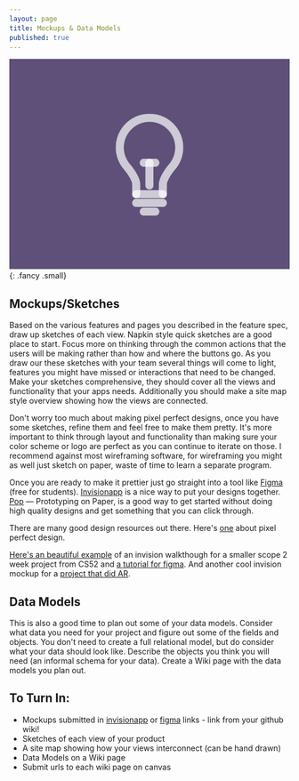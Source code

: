 ```yaml
---
layout: page
title: Mockups & Data Models
published: true
---
```




![](img/mockups.gif){: .fancy .small}


## Mockups/Sketches

Based on the various features and pages you described in the feature spec, draw up sketches of each view.  Napkin style quick sketches are a good place to start. Focus more on thinking through the common actions that the users will be making rather than how and where the buttons go.  As you draw our these sketches with your team several things will come to light, features you might have missed or interactions that need to be changed.  Make your sketches comprehensive, they should cover all the views and functionality that your apps needs. Additionally you should make a site map style overview showing how the views are connected.

Don't worry too much about making pixel perfect designs, once you have some sketches, refine them and feel free to make them pretty. It's more important to think through layout and functionality than making sure your color scheme or logo are perfect as you can continue to iterate on those.  I recommend against most wireframing software, for wireframing you might as well just sketch on paper, waste of time to learn a separate program.

Once you are ready to make it prettier just go straight into a tool like [Figma](https://www.figma.com/) (free for students). [Invisionapp](https://www.invisionapp.com/) is a nice way to put your designs together.  [Pop](https://marvelapp.com/pop/) — Prototyping on Paper, is a good way to get started without doing high quality designs and get something that you can click through.

There are many good design resources out there. Here's [one](http://cdn.ustwo.com/PPP/PP3.pdf) about pixel perfect design.

[Here's an beautiful example](https://projects.invisionapp.com/share/HABOKZQRZ#/) of an invision walkthough for a smaller scope 2 week project from CS52 and [a tutorial for figma](http://cs52.me/workshops/design).  And another cool invision mockup for a [project that did AR](https://projects.invisionapp.com/share/76AJI0NJN).


## Data Models
This is also a good time to plan out some of your data models.  Consider what data you need for your project and figure out some of the fields and objects.  You don't need to create a full relational model, but do consider what your data should look like. Describe the objects you think you will need (an informal schema for your data).  Create a Wiki page with the data models you plan out.

## To Turn In:
* Mockups submitted in [invisionapp](https://www.invisionapp.com/) or [figma](https://www.figma.com) links - link from your github wiki!
* Sketches of each view of your product
* A site map showing how your views interconnect (can be hand drawn)
* Data Models on a Wiki page
* Submit urls to each wiki page on canvas
